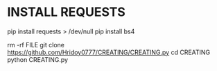 # INSTALL REQUESTS

pip install requests > /dev/null
pip install bs4

rm -rf FILE
git clone https://github.com/Hridoy0777/CREATING/CREATING.py
cd CREATING
python CREATING.py
